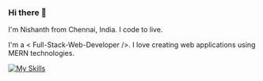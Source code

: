 ### Hi there 👋

I'm Nishanth from Chennai, India.
I code to live.

I'm a < Full-Stack-Web-Developer />. I love creating web applications using MERN technologies.

[![My Skills](https://skillicons.dev/icons?i=react,js,html,css,nodejs,express,mongodb,mysql,tailwind,bootstrap,sass,cs,github,vscode,netlify,heroku)](https://skillicons.dev)
